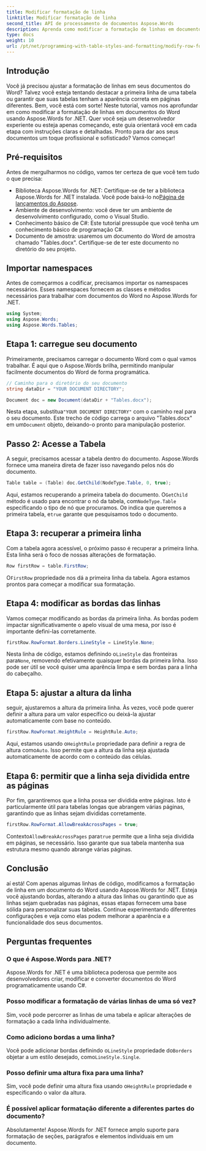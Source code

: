 ```yaml
---
title: Modificar formatação de linha
linktitle: Modificar formatação de linha
second_title: API de processamento de documentos Aspose.Words
description: Aprenda como modificar a formatação de linhas em documentos do Word usando Aspose.Words for .NET com nosso guia passo a passo detalhado. Perfeito para desenvolvedores de todos os níveis.
type: docs
weight: 10
url: /pt/net/programming-with-table-styles-and-formatting/modify-row-formatting/
---
```

## Introdução

Você já precisou ajustar a formatação de linhas em seus documentos do Word? Talvez você esteja tentando destacar a primeira linha de uma tabela ou garantir que suas tabelas tenham a aparência correta em páginas diferentes. Bem, você está com sorte! Neste tutorial, vamos nos aprofundar em como modificar a formatação de linhas em documentos do Word usando Aspose.Words for .NET. Quer você seja um desenvolvedor experiente ou esteja apenas começando, este guia orientará você em cada etapa com instruções claras e detalhadas. Pronto para dar aos seus documentos um toque profissional e sofisticado? Vamos começar!

## Pré-requisitos

Antes de mergulharmos no código, vamos ter certeza de que você tem tudo o que precisa:

- Biblioteca Aspose.Words for .NET: Certifique-se de ter a biblioteca Aspose.Words for .NET instalada. Você pode baixá-lo no[Página de lançamentos do Aspose](https://releases.aspose.com/words/net/).
- Ambiente de desenvolvimento: você deve ter um ambiente de desenvolvimento configurado, como o Visual Studio.
- Conhecimento básico de C#: Este tutorial pressupõe que você tenha um conhecimento básico de programação C#.
- Documento de amostra: usaremos um documento do Word de amostra chamado "Tables.docx". Certifique-se de ter este documento no diretório do seu projeto.

## Importar namespaces

Antes de começarmos a codificar, precisamos importar os namespaces necessários. Esses namespaces fornecem as classes e métodos necessários para trabalhar com documentos do Word no Aspose.Words for .NET.

```csharp
using System;
using Aspose.Words;
using Aspose.Words.Tables;
```

## Etapa 1: carregue seu documento

Primeiramente, precisamos carregar o documento Word com o qual vamos trabalhar. É aqui que o Aspose.Words brilha, permitindo manipular facilmente documentos do Word de forma programática.

```csharp
// Caminho para o diretório do seu documento
string dataDir = "YOUR DOCUMENT DIRECTORY";

Document doc = new Document(dataDir + "Tables.docx");
```

 Nesta etapa, substitua`"YOUR DOCUMENT DIRECTORY"` com o caminho real para o seu documento. Este trecho de código carrega o arquivo "Tables.docx" em um`Document` objeto, deixando-o pronto para manipulação posterior.

## Passo 2: Acesse a Tabela

A seguir, precisamos acessar a tabela dentro do documento. Aspose.Words fornece uma maneira direta de fazer isso navegando pelos nós do documento.

```csharp
Table table = (Table) doc.GetChild(NodeType.Table, 0, true);
```

Aqui, estamos recuperando a primeira tabela do documento. O`GetChild` método é usado para encontrar o nó da tabela, com`NodeType.Table` especificando o tipo de nó que procuramos. O`0` indica que queremos a primeira tabela, e`true` garante que pesquisamos todo o documento.

## Etapa 3: recuperar a primeira linha

Com a tabela agora acessível, o próximo passo é recuperar a primeira linha. Esta linha será o foco de nossas alterações de formatação.

```csharp
Row firstRow = table.FirstRow;
```

 O`FirstRow` propriedade nos dá a primeira linha da tabela. Agora estamos prontos para começar a modificar sua formatação.

## Etapa 4: modificar as bordas das linhas

Vamos começar modificando as bordas da primeira linha. As bordas podem impactar significativamente o apelo visual de uma mesa, por isso é importante defini-las corretamente.

```csharp
firstRow.RowFormat.Borders.LineStyle = LineStyle.None;
```

 Nesta linha de código, estamos definindo o`LineStyle` das fronteiras para`None`, removendo efetivamente quaisquer bordas da primeira linha. Isso pode ser útil se você quiser uma aparência limpa e sem bordas para a linha do cabeçalho.

## Etapa 5: ajustar a altura da linha

seguir, ajustaremos a altura da primeira linha. Às vezes, você pode querer definir a altura para um valor específico ou deixá-la ajustar automaticamente com base no conteúdo.

```csharp
firstRow.RowFormat.HeightRule = HeightRule.Auto;
```

 Aqui, estamos usando o`HeightRule` propriedade para definir a regra de altura como`Auto`. Isso permite que a altura da linha seja ajustada automaticamente de acordo com o conteúdo das células.

## Etapa 6: permitir que a linha seja dividida entre as páginas

Por fim, garantiremos que a linha possa ser dividida entre páginas. Isto é particularmente útil para tabelas longas que abrangem várias páginas, garantindo que as linhas sejam divididas corretamente.

```csharp
firstRow.RowFormat.AllowBreakAcrossPages = true;
```

 Contexto`AllowBreakAcrossPages` para`true` permite que a linha seja dividida em páginas, se necessário. Isso garante que sua tabela mantenha sua estrutura mesmo quando abrange várias páginas.

## Conclusão

aí está! Com apenas algumas linhas de código, modificamos a formatação de linha em um documento do Word usando Aspose.Words for .NET. Esteja você ajustando bordas, alterando a altura das linhas ou garantindo que as linhas sejam quebradas nas páginas, essas etapas fornecem uma base sólida para personalizar suas tabelas. Continue experimentando diferentes configurações e veja como elas podem melhorar a aparência e a funcionalidade dos seus documentos.

## Perguntas frequentes

### O que é Aspose.Words para .NET?
Aspose.Words for .NET é uma biblioteca poderosa que permite aos desenvolvedores criar, modificar e converter documentos do Word programaticamente usando C#.

### Posso modificar a formatação de várias linhas de uma só vez?
Sim, você pode percorrer as linhas de uma tabela e aplicar alterações de formatação a cada linha individualmente.

### Como adiciono bordas a uma linha?
 Você pode adicionar bordas definindo o`LineStyle` propriedade do`Borders` objetar a um estilo desejado, como`LineStyle.Single`.

### Posso definir uma altura fixa para uma linha?
 Sim, você pode definir uma altura fixa usando o`HeightRule` propriedade e especificando o valor da altura.

### É possível aplicar formatação diferente a diferentes partes do documento?
Absolutamente! Aspose.Words for .NET fornece amplo suporte para formatação de seções, parágrafos e elementos individuais em um documento.